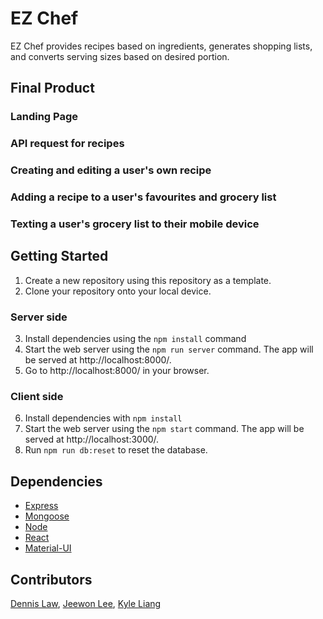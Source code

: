 # EZ Chef

EZ Chef provides recipes based on ingredients, generates shopping lists, and converts serving sizes based on desired portion.

## Final Product

### Landing Page

### API request for recipes

### Creating and editing a user's own recipe

### Adding a recipe to a user's favourites and grocery list

### Texting a user's grocery list to their mobile device

## Getting Started

1. Create a new repository using this repository as a template.
2. Clone your repository onto your local device.

### Server side

3. Install dependencies using the `npm install` command
4. Start the web server using the `npm run server` command. The app will be served at http://localhost:8000/.
5. Go to http://localhost:8000/ in your browser.

### Client side

6. Install dependencies with `npm install`
7. Start the web server using the `npm start` command. The app will be served at http://localhost:3000/.
8. Run `npm run db:reset` to reset the database.

## Dependencies

- [Express](https://github.com/expressjs/express)
- [Mongoose](https://github.com/Automattic/mongoose)
- [Node](https://github.com/nodejs/node)
- [React](https://github.com/facebook/react)
- [Material-UI](https://github.com/mui-org/material-ui)

## Contributors

[Dennis Law](https://github.com/denn15law), [Jeewon Lee](https://github.com/jjwlee94), [Kyle Liang](https://github.com/kliang1194)
